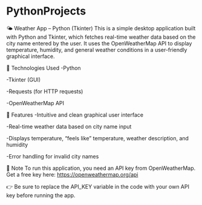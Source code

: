 # PythonProjects


🌤️ Weather App – Python (Tkinter)
This is a simple desktop application built with Python and Tkinter, which fetches real-time weather data based on the city name entered by the user.
It uses the OpenWeatherMap API to display temperature, humidity, and general weather conditions in a user-friendly graphical interface.


🔧 Technologies Used
-Python 

-Tkinter (GUI)

-Requests (for HTTP requests)

-OpenWeatherMap API


🚀 Features
-Intuitive and clean graphical user interface

-Real-time weather data based on city name input

-Displays temperature, “feels like” temperature, weather description, and humidity

-Error handling for invalid city names


🔐 Note
To run this application, you need an API key from OpenWeatherMap.
Get a free key here: https://openweathermap.org/api

👉 Be sure to replace the API_KEY variable in the code with your own API key before running the app.
